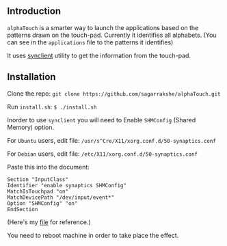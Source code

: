 ## Introduction

`alphaTouch` is a smarter way to launch the applications based on the patterns drawn on the touch-pad. Currently it identifies all alphabets. (You can see in the `applications` file to the patterns it identifies)


It uses [synclient](https://wiki.archlinux.org/index.php/Touchpad_Synaptics#Synclient) utility to get the information from the touch-pad.

## Installation

Clone the repo:
`git clone https://github.com/sagarrakshe/alphaTouch.git`

Run `install.sh`:
`$ ./install.sh`

Inorder to use `synclient` you will need to Enable `SHMConfig` (Shared Memory) option. 

For `Ubuntu` users, edit file:
`/usr/s^Cre/X11/xorg.conf.d/50-synaptics.conf`

For `Debian` users, edit file:
`/etc/X11/xorg.conf.d/50-synaptics.conf`

Paste this into the document:


    Section "InputClass"
    Identifier "enable synaptics SHMConfig"
    MatchIsTouchpad "on"
    MatchDevicePath "/dev/input/event*"
    Option "SHMConfig" "on"
    EndSection

(Here's my  [file](http://paste.ubuntu.com/5747634/) for reference.)

You need to reboot machine in order to take place the effect. 

